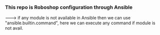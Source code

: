 ### This repo is Roboshop configuration through Ansible


---> if any module is not available in Ansible then we can use "ansible.builtin.command",
     here we can execute any command if module is not avail.
